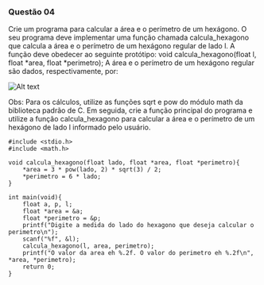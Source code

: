 ### Questão 04

Crie um programa para calcular a área e o perímetro de um hexágono. O seu
programa deve implementar uma função chamada calcula_hexagono que calcula a área e o
perímetro de um hexágono regular de lado l. A função deve obedecer ao seguinte protótipo:
void calcula_hexagono(float l, float *area, float *perimetro); A área e o perímetro de um
hexágono regular são dados, respectivamente, por:


![Alt text](image.png)

Obs: Para os cálculos, utilize as funções sqrt e pow do módulo math da biblioteca padrão de C. Em seguida, crie a função principal do programa e utilize a função calcula_hexagono para calcular a área e o perímetro de um hexágono de lado l informado pelo usuário.

```
#include <stdio.h>
#include <math.h>

void calcula_hexagono(float lado, float *area, float *perimetro){
    *area = 3 * pow(lado, 2) * sqrt(3) / 2;
    *perimetro = 6 * lado;
}

int main(void){
    float a, p, l;
    float *area = &a;
    float *perimetro = &p;
    printf("Digite a medida do lado do hexagono que deseja calcular o perimetro\n");
    scanf("%f", &l);
    calcula_hexagono(l, area, perimetro);
    printf("O valor da area eh %.2f. O valor do perimetro eh %.2f\n", *area, *perimetro);
    return 0;
}

```
